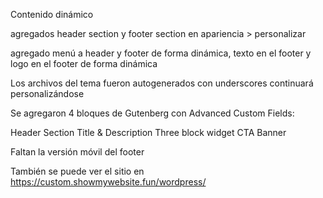 Contenido dinámico

agregados header section y footer section en apariencia > personalizar

agregado menú a header y footer de forma dinámica, texto en el footer y logo en el footer de forma dinámica 

Los archivos del tema fueron autogenerados con underscores continuará personalizándose

Se agregaron 4 bloques de Gutenberg con Advanced Custom Fields: 

Header Section
Title & Description
Three block widget
CTA Banner

Faltan la versión móvil del footer

También se puede ver el sitio en https://custom.showmywebsite.fun/wordpress/
